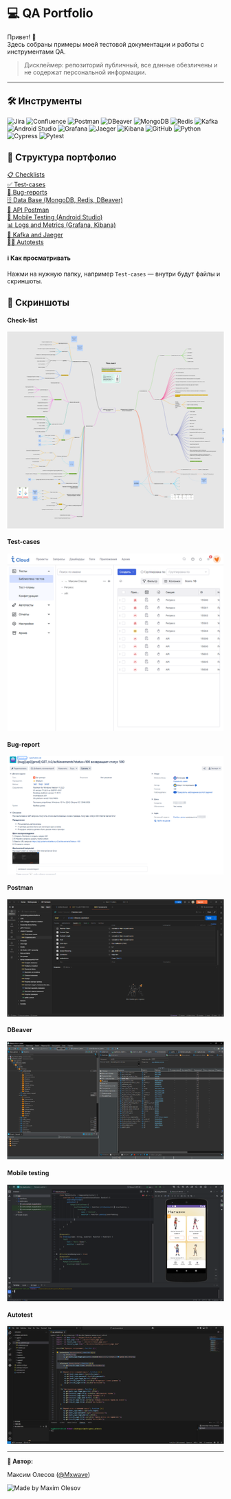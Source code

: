 # 💻 QA Portfolio

Привет! 👋  
Здесь собраны примеры моей тестовой документации и работы с инструментами QA.

> Дисклеймер: репозиторий публичный, все данные обезличены и не содержат персональной информации.

---

## 🛠 Инструменты

![Jira](https://img.shields.io/badge/Jira-0052CC?style=flat-square&logo=jira&logoColor=white)
![Confluence](https://img.shields.io/badge/Confluence-172B4D?style=flat-square&logo=confluence&logoColor=white)
![Postman](https://img.shields.io/badge/Postman-FF6C37?style=flat-square&logo=postman&logoColor=white)
![DBeaver](https://img.shields.io/badge/DBeaver-372923?style=flat-square&logo=dbeaver&logoColor=white)
![MongoDB](https://img.shields.io/badge/MongoDB-47A248?style=flat-square&logo=mongodb&logoColor=white)
![Redis](https://img.shields.io/badge/Redis-DC382D?style=flat-square&logo=redis&logoColor=white)
![Kafka](https://img.shields.io/badge/Apache%20Kafka-231F20?style=flat-square&logo=apachekafka&logoColor=white)
![Android Studio](https://img.shields.io/badge/Android%20Studio-3DDC84?style=flat-square&logo=androidstudio&logoColor=white)
![Grafana](https://img.shields.io/badge/Grafana-F46800?style=flat-square&logo=grafana&logoColor=white)
![Jaeger](https://img.shields.io/badge/Jaeger-009688?style=flat-square&logo=jaeger&logoColor=white)
![Kibana](https://img.shields.io/badge/Kibana-005571?style=flat-square&logo=kibana&logoColor=white)
![GitHub](https://img.shields.io/badge/GitHub-181717?style=flat-square&logo=github&logoColor=white)
![Python](https://img.shields.io/badge/Python-3776AB?style=flat-square&logo=python&logoColor=white)
![Cypress](https://img.shields.io/badge/Cypress-17202C?style=flat-square&logo=cypress&logoColor=white)
![Pytest](https://img.shields.io/badge/Pytest-0A9EDC?style=flat-square&logo=pytest&logoColor=white)


## 📂 Структура портфолио

[📋 Checklists](https://github.com/MaximMxwave/QA_Portfolio/tree/main/Test_documentation/Checklists)<br>
[✅ Test-сases](https://github.com/MaximMxwave/QA_Portfolio/tree/main/Test_documentation/Test_Cases)<br>
[🐞 Bug-reports](https://github.com/MaximMxwave/QA_Portfolio/tree/main/Test_documentation/Bug_reports)<br>
[🗄️ Data Base (MongoDB, Redis, DBeaver)](https://github.com/MaximMxwave/QA_Portfolio/tree/main/Data_Base)<br>
[🔌 API Postman](https://github.com/MaximMxwave/QA_Portfolio/tree/main/Postman)<br>
[📱 Mobile Testing (Android Studio)](https://github.com/MaximMxwave/QA_Portfolio/tree/main/Mobile_testing)<br>
[📊 Logs and Metrics (Grafana, Kibana)](https://github.com/MaximMxwave/QA_Portfolio/tree/main/Logs_and_Metrics)<br>
[💬 Kafka and Jaeger](https://github.com/MaximMxwave/QA_Portfolio/tree/main/Kafka_Jaeger)<br>
[🤖🧪 Autotests](https://github.com/MaximMxwave/QA_Portfolio/tree/main/Autotests)

#### ℹ️ Как просматривать
Нажми на нужную папку, например `Test-cases` — внутри будут файлы и скриншоты.


## 📸 Скриншоты

#### Check-list
![Check-lists](https://github.com/MaximMxwave/QA_Portfolio/blob/main/Test_documentation/Checklists/checklist_ice_cream.jpg)

#### Test-cases
![Test-case](https://github.com/MaximMxwave/QA_Portfolio/blob/main/Test_documentation/Test_Cases/test_cases.jpg)

#### Bug-report
![Bug-report](https://github.com/MaximMxwave/QA_Portfolio/blob/main/Test_documentation/Bug_reports/api.png)

#### Postman
![Postman request](https://github.com/MaximMxwave/QA_Portfolio/blob/main/Postman/Postman.jpg)

#### DBeaver
![DBeaver](https://github.com/MaximMxwave/QA_Portfolio/blob/main/Data_Base/DBeaver.png)

#### Mobile testing
![Mobile](https://github.com/MaximMxwave/QA_Portfolio/blob/main/Mobile_testing/debug_app.png)

#### Autotest
![Autotest](https://github.com/MaximMxwave/QA_Portfolio/blob/main/Autotests/hooks.jpg)

---

**👤 Автор:**

Максим Олесов ([@Mxwave](https://t.me/Mxwave))

<p align="left">
  <img src="https://img.shields.io/badge/Made%20by-Maxim%20Olesov-blue?style=for-the-badge&logo=github" alt="Made by Maxim Olesov" />
</p>
